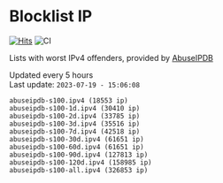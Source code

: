 # Blocklist IP

[![Hits](https://hits.seeyoufarm.com/api/count/incr/badge.svg?url=https%3A%2F%2Fgithub.com%2Fborestad%2Fblocklist-ip%2F&count_bg=%2379C83D&title_bg=%23555555&icon=&icon_color=%23E7E7E7&title=hits&edge_flat=false)](https://hits.seeyoufarm.com)  ![CI](https://img.shields.io/github/workflow/status/borestad/blocklist-ip/CI?style=flat-square)

Lists with worst IPv4 offenders, provided by [AbuseIPDB](https://www.abuseipdb.com/)

<!-- FOOTER-PLACEHOLDER -->
Updated every 5 hours<br>
Last update: `2023-07-19 - 15:06:08`
```
abuseipdb-s100.ipv4 (18553 ip)
abuseipdb-s100-1d.ipv4 (30410 ip)
abuseipdb-s100-2d.ipv4 (33785 ip)
abuseipdb-s100-3d.ipv4 (35516 ip)
abuseipdb-s100-7d.ipv4 (42518 ip)
abuseipdb-s100-30d.ipv4 (61651 ip)
abuseipdb-s100-60d.ipv4 (61651 ip)
abuseipdb-s100-90d.ipv4 (127813 ip)
abuseipdb-s100-120d.ipv4 (158985 ip)
abuseipdb-s100-all.ipv4 (326853 ip)
```
